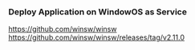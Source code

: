 ### Deploy Application on WindowOS as Service

https://github.com/winsw/winsw
https://github.com/winsw/winsw/releases/tag/v2.11.0
